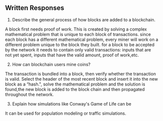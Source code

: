 ## Written Responses

1. Describe the general process of how blocks are added to a blockchain.

A block first needs proof of work. This is created by solving a complex mathematical problem that is unique to each block of transactions. since each block has a different mathematical problem, every miner will work on a different problem unique to the block they built. for a block to be accepted by the network it needs to contain only valid transactions: inputs that are not yet spent, inputs that have the valid amount, proof of work,etc.

2. How can blockchain users mine coins?

The transaction is bundled into a block, then verify whether the transaction is valid.
Select the header of the most recent block and insert it into the new block as a “hash.", solve the mathematical problem and the solution is found,the new block is added to the block chain and then propagated throughout the network.


3. Explain how simulations like Conway's Game of Life can be 

It can be used for population modeling or traffic simulations.
